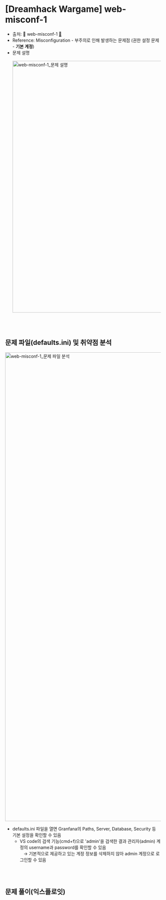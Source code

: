 # [Dreamhack Wargame] web-misconf-1
* 출처: 🚩 web-misconf-1 [🔗](https://dreamhack.io/wargame/challenges/45)
* Reference: Misconfiguration - 부주의로 인해 발생하는 문제점 (권한 설정 문제 - **기본 계정**)
* 문제 설명
  <br/><br/>
  <img width="812" alt="web-misconf-1_문제 설명" src="https://github.com/augustf86/Today_I_Learn/assets/122844932/ae19fe28-86b6-4d7d-ba10-af4586858acb">

<br/><br/>

## 문제 파일(defaults.ini) 및 취약점 분석
<img width="1512" alt="web-misconf-1_문제 파일 분석" src="https://github.com/augustf86/Today_I_Learn/assets/122844932/5b6f0047-2acb-4047-985b-6d8df778d56c"><br/>
* defaults.ini 파일을 열면 Granfana의 Paths, Server, Database, Security 등 기본 설정을 확인할 수 있음
    - VS code의 검색 기능(cmd+f)으로 'admin'을 검색한 결과 관리자(admin) 계정의 username과 password를 확인할 수 있음 <br/> &nbsp;&nbsp; → 기본적으로 제공하고 있는 계정 정보를 삭제하지 않아 admin 계정으로 로그인할 수 있음

<br/><br/>

## 문제 풀이(익스플로잇)
